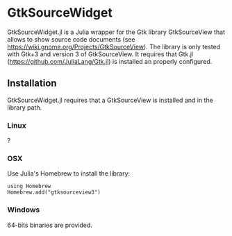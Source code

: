 # GtkSourceWidget

GtkSourceWidget.jl is a Julia wrapper for the Gtk library GtkSourceView that allows to show source code documents (see https://wiki.gnome.org/Projects/GtkSourceView). The library is only tested with Gtk+3 and version 3 of GtkSourceView. It requires that Gtk.jl (https://github.com/JuliaLang/Gtk.jl) is installed an properly configured.

## Installation

GtkSourceWidget.jl requires that a GtkSourceView is installed and in the library path. 

### Linux

?

### OSX
Use Julia's Homebrew to install the library:

    using Homebrew
    Homebrew.add("gtksourceview3")

### Windows

64-bits binaries are provided.
